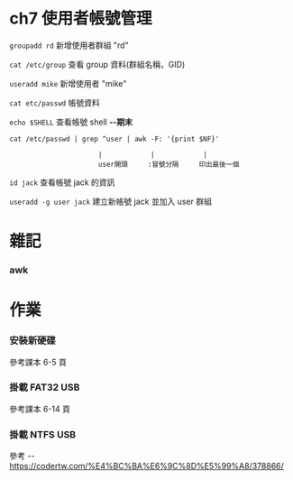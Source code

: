 # ch7 使用者帳號管理

`groupadd rd` 新增使用者群組 "rd"

`cat /etc/group` 查看 group 資料(群組名稱，GID)

`useradd mike` 新增使用者 "mike"

`cat etc/passwd` 帳號資料

`echo $SHELL` 查看帳號 shell **--期末**

`cat /etc/passwd | grep ^user | awk -F: '{print $NF}'`
  
                          |            |            |
                          user開頭     :冒號分隔     印出最後一個
                          
`id jack` 查看帳號 jack 的資訊

`useradd -g user jack` 建立新帳號 jack 並加入 user 群組

# 雜記

### awk 

# 作業

### 安裝新硬碟

參考課本 6-5 頁

### 掛載 FAT32 USB

參考課本 6-14 頁

### 掛載 NTFS USB

參考 -- https://codertw.com/%E4%BC%BA%E6%9C%8D%E5%99%A8/378866/
